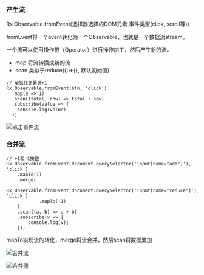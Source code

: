 ### 产生流
Rx.Observable.fromEvent(选择器选择的DOM元素,事件类型(click, scroll等))

fromEvent将一个event转化为一个Observable，也就是一个数据流stream。

一个流可以使用操作符（Operator）进行操作加工，然后产生新的流。
- map 将流转换成新的流
- scan 类似于reduce(()=>{}, 默认初始值)

```
// 单独按钮累计+1
Rx.Observable.fromEvent(btn, 'click')
  .map(e => 1)
  .scan((total, now) => total + now)
  .subscribe(value => {
    console.log(value)
  })
```

![点击事件流](http://ww4.sinaimg.cn/large/8b2b1aafly1fw4g1ae4xig20hw0eyjsj.gif)

### 合并流
```
// +1和-1按钮
Rx.Observable.fromEvent(document.querySelector('input[name="add"]'), 'click')
    .mapTo(1)
    .merge(
        Rx.Observable.fromEvent(document.querySelector('input[name="reduce"]'), 'click')
            .mapTo(-1)
    )
    .scan((a, b) => a + b)
    .subscribe(v => {
        console.log(v);
    });
```
mapTo实现流的转化，merge将流合并，然后scan将数据累加

![合并流](http://ww1.sinaimg.cn/large/8b2b1aafly1fw4gn70l5cj20nl0ayjrz.jpg)

![合并流](http://ww1.sinaimg.cn/large/8b2b1aafly1fw4gnoqga2g20a7063myb.gif)

